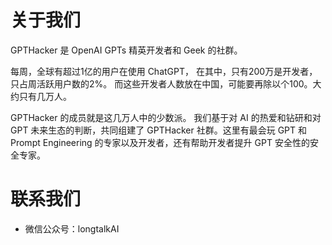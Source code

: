 # 关于我们

GPTHacker 是 OpenAI GPTs 精英开发者和 Geek 的社群。

每周，全球有超过1亿的用户在使用 ChatGPT，
在其中，只有200万是开发者，只占周活跃用户数的2%。
而这些开发者人数放在中国，可能要再除以个100。大约只有几万人。

GPTHacker 的成员就是这几万人中的少数派。
我们基于对 AI 的热爱和钻研和对 GPT 未来生态的判断，共同组建了 GPTHacker 社群。这里有最会玩 GPT 和 Prompt Engineering 的专家以及开发者，还有帮助开发者提升 GPT 安全性的安全专家。

# 联系我们
- 微信公众号：longtalkAI
